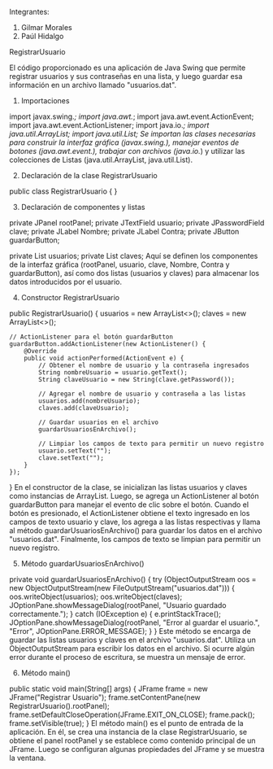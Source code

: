 Integrantes:
1.	Gilmar Morales
2.	Paúl Hidalgo

RegistrarUsuario 

El código proporcionado es una aplicación de Java Swing que permite registrar usuarios y sus contraseñas en una lista, y luego guardar esa información en un archivo llamado "usuarios.dat".

1. Importaciones

import javax.swing.*;
import java.awt.*;
import java.awt.event.ActionEvent;
import java.awt.event.ActionListener;
import java.io.*;
import java.util.ArrayList;
import java.util.List;
Se importan las clases necesarias para construir la interfaz gráfica (javax.swing.), manejar eventos de botones (java.awt.event.), trabajar con archivos (java.io.*) y utilizar las colecciones de Listas (java.util.ArrayList, java.util.List).

2. Declaración de la clase RegistrarUsuario

public class RegistrarUsuario {
}

3. Declaración de componentes y listas

private JPanel rootPanel;
private JTextField usuario;
private JPasswordField clave;
private JLabel Nombre;
private JLabel Contra;
private JButton guardarButton;

private List<String> usuarios;
private List<String> claves;
Aquí se definen los componentes de la interfaz gráfica (rootPanel, usuario, clave, Nombre, Contra y guardarButton), así como dos listas (usuarios y claves) para almacenar los datos introducidos por el usuario.

4. Constructor RegistrarUsuario

public RegistrarUsuario() {
    usuarios = new ArrayList<>();
    claves = new ArrayList<>();

    // ActionListener para el botón guardarButton
    guardarButton.addActionListener(new ActionListener() {
        @Override
        public void actionPerformed(ActionEvent e) {
            // Obtener el nombre de usuario y la contraseña ingresados
            String nombreUsuario = usuario.getText();
            String claveUsuario = new String(clave.getPassword());

            // Agregar el nombre de usuario y contraseña a las listas
            usuarios.add(nombreUsuario);
            claves.add(claveUsuario);

            // Guardar usuarios en el archivo
            guardarUsuariosEnArchivo();

            // Limpiar los campos de texto para permitir un nuevo registro
            usuario.setText("");
            clave.setText("");
        }
    });
}
En el constructor de la clase, se inicializan las listas usuarios y claves como instancias de ArrayList. Luego, se agrega un ActionListener al botón guardarButton para manejar el evento de clic sobre el botón. Cuando el botón es presionado, el ActionListener obtiene el texto ingresado en los campos de texto usuario y clave, los agrega a las listas respectivas y llama al método guardarUsuariosEnArchivo() para guardar los datos en el archivo "usuarios.dat". Finalmente, los campos de texto se limpian para permitir un nuevo registro.

5. Método guardarUsuariosEnArchivo()

private void guardarUsuariosEnArchivo() {
    try (ObjectOutputStream oos = new ObjectOutputStream(new FileOutputStream("usuarios.dat"))) {
        oos.writeObject(usuarios);
        oos.writeObject(claves);
        JOptionPane.showMessageDialog(rootPanel, "Usuario guardado correctamente.");
    } catch (IOException e) {
        e.printStackTrace();
        JOptionPane.showMessageDialog(rootPanel, "Error al guardar el usuario.", "Error", JOptionPane.ERROR_MESSAGE);
    }
}
Este método se encarga de guardar las listas usuarios y claves en el archivo "usuarios.dat". Utiliza un ObjectOutputStream para escribir los datos en el archivo. Si ocurre algún error durante el proceso de escritura, se muestra un mensaje de error.

6. Método main()

public static void main(String[] args) {
    JFrame frame = new JFrame("Registrar Usuario");
    frame.setContentPane(new RegistrarUsuario().rootPanel);
    frame.setDefaultCloseOperation(JFrame.EXIT_ON_CLOSE);
    frame.pack();
    frame.setVisible(true);
}
El método main() es el punto de entrada de la aplicación. En él, se crea una instancia de la clase RegistrarUsuario, se obtiene el panel rootPanel y se establece como contenido principal de un JFrame. Luego se configuran algunas propiedades del JFrame y se muestra la ventana.
